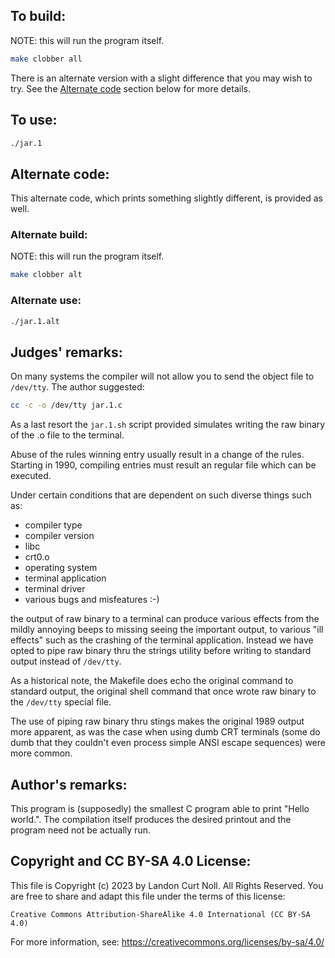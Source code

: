 ## To build:

NOTE: this will run the program itself.

```sh
make clobber all
```

There is an alternate version with a slight difference that you may wish to try.
See the [Alternate code](#alternate-code) section below for more details.


## To use:

```sh
./jar.1
```


## Alternate code:

This alternate code, which prints something slightly different, is provided as well.


### Alternate build:

NOTE: this will run the program itself.

```sh
make clobber alt
```


### Alternate use:


```sh
./jar.1.alt
```


## Judges' remarks:

On many systems the compiler will not allow you to send the object file to
`/dev/tty`.  The author suggested:

```sh
cc -c -o /dev/tty jar.1.c
```

As a last resort the `jar.1.sh` script provided simulates
writing the raw binary of the .o file to the terminal.

Abuse of the rules winning entry usually result in a change of the rules.
Starting in 1990, compiling entries must result an regular file
which can be executed.

Under certain conditions that are dependent on such diverse things such as:

- compiler type
- compiler version
- libc
- crt0.o
- operating system
- terminal application
- terminal driver
- various bugs and misfeatures :-)

the output of raw binary to a terminal can produce various effects
from the mildly annoying beeps to missing seeing the important
output, to various "ill effects" such as the crashing of the terminal
application.  Instead we have opted to pipe raw binary thru the
strings utility before writing to standard output instead of
`/dev/tty`.

As a historical note, the Makefile does echo the original command
to standard output, the original shell command that once wrote raw
binary to the `/dev/tty` special file.

The use of piping raw binary thru stings makes the original 1989 output
more apparent, as was the case when using dumb CRT terminals (some
do dumb that they couldn't even process simple ANSI escape sequences)
were more common.


## Author's remarks:

This program is (supposedly) the smallest C program able to print "Hello
world.". The compilation itself produces the desired printout and the program
need not be actually run.


## Copyright and CC BY-SA 4.0 License:

This file is Copyright (c) 2023 by Landon Curt Noll.  All Rights Reserved.
You are free to share and adapt this file under the terms of this license:

    Creative Commons Attribution-ShareAlike 4.0 International (CC BY-SA 4.0)

For more information, see: https://creativecommons.org/licenses/by-sa/4.0/
